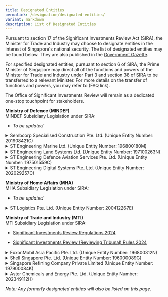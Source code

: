 ```yaml
---
title: Designated Entities
permalink: /designation/designated-entities/
variant: markdown
description: List of Designated Entities
---
```

<p>Pursuant to section 17 of the Significant Investments Review Act (SIRA),
the Minister for Trade and Industry may choose to designate entities in
the interest of Singapore's national security. The list of designated entities
may be found below. They are also published in the <a href="https://www.egazette.gov.sg/" rel="noopener nofollow" target="_blank">Government Gazette</a>.</p>

<p>For specified designated entities, pursuant to section 6 of SIRA, the
Prime Minister of Singapore may direct all of the functions and powers
of the Minister for Trade and Industry under Part 3 and section 38 of SIRA
to be transferred to a relevant Minister. For more details on the transfer
of functions and powers, you may refer to (FAQ link).</p>

<p>The Office of Significant Investments Review will remain as a dedicated
one-stop touchpoint for stakeholders.</p>

<p><strong>Ministry of Defence (MINDEF)</strong>
<br>MINDEF Subsidiary Legislation under SIRA:</p>
<ul data-tight="true" class="tight">
<li>
<p><em>To be updated</em>
</p>
</li>
</ul>

<div data-type="detailGroup" class="isomer-accordion isomer-accordion-white">
<details class="isomer-details">
<summary>Sembcorp Specialised Construction Pte. Ltd. (Unique Entity Number: 201908421C)</summary>
<div data-type="detailsContent" class="isomer-details-content">
<table style="Width: 50px">
<colgroup>
<col>
<col>
</colgroup>
<tbody>
<tr>
<td rowspan="1" colspan="1">
<p><strong>Date of Designation</strong>
</p>
</td>
<td rowspan="1" colspan="1">
<p>31 May 2024
<br><a href="https://assets.egazette.gov.sg/2024/Government%20Gazette/Notices%20under%20other%20Acts/1731.pdf" rel="noopener nofollow" target="_blank">Information on Designation</a>
</p>
</td>
</tr>
<tr>
<td rowspan="1" colspan="1">
<p><strong>Date of Transfer</strong>
</p>
</td>
<td rowspan="1" colspan="1">
<p>26 February 2025</p>
</td>
</tr>
<tr>
<td rowspan="1" colspan="1">
<p><strong>Minister-in-charge</strong>
</p>
</td>
<td rowspan="1" colspan="1">
<p>Minister for Defence</p>
</td>
</tr>
</tbody>
</table>
</div>
</details>
<details class="isomer-details">
<summary>ST Engineering Marine Ltd. (Unique Entity Number: 196800180M)</summary>
<div data-type="detailsContent" class="isomer-details-content">
<table style="Width: 50px">
<colgroup>
<col>
<col>
</colgroup>
<tbody>
<tr>
<td rowspan="1" colspan="1">
<p><strong>Date of Designation</strong>
</p>
</td>
<td rowspan="1" colspan="1">
<p>31 May 2024
<br><a href="https://assets.egazette.gov.sg/2024/Government%20Gazette/Notices%20under%20other%20Acts/1731.pdf" rel="noopener nofollow" target="_blank">Information on Designation</a>
</p>
</td>
</tr>
<tr>
<td rowspan="1" colspan="1">
<p><strong>Date of Transfer</strong>
</p>
</td>
<td rowspan="1" colspan="1">
<p>26 February 2025</p>
</td>
</tr>
<tr>
<td rowspan="1" colspan="1">
<p><strong>Minister-in-charge</strong>
</p>
</td>
<td rowspan="1" colspan="1">
<p>Minister for Defence</p>
</td>
</tr>
</tbody>
</table>
</div>
</details>
<details class="isomer-details">
<summary>ST Engineering Land Systems Ltd. (Unique Entity Number: 197100263N)</summary>
<div data-type="detailsContent" class="isomer-details-content">
<table style="Width: 50px">
<colgroup>
<col>
<col>
</colgroup>
<tbody>
<tr>
<td rowspan="1" colspan="1">
<p><strong>Date of Designation</strong>
</p>
</td>
<td rowspan="1" colspan="1">
<p>31 May 2024
<br><a href="https://assets.egazette.gov.sg/2024/Government%20Gazette/Notices%20under%20other%20Acts/1731.pdf" rel="noopener nofollow" target="_blank">Information on Designation</a>
</p>
</td>
</tr>
<tr>
<td rowspan="1" colspan="1">
<p><strong>Date of Transfer</strong>
</p>
</td>
<td rowspan="1" colspan="1">
<p>26 February 2025</p>
</td>
</tr>
<tr>
<td rowspan="1" colspan="1">
<p><strong>Minister-in-charge</strong>
</p>
</td>
<td rowspan="1" colspan="1">
<p>Minister for Defence</p>
</td>
</tr>
</tbody>
</table>
</div>
</details>
<details class="isomer-details">
<summary>ST Engineering Defence Aviation Services Pte. Ltd. (Unique Entity Number:
197501559C)</summary>
<div data-type="detailsContent" class="isomer-details-content">
<table style="Width: 50px">
<colgroup>
<col>
<col>
</colgroup>
<tbody>
<tr>
<td rowspan="1" colspan="1">
<p><strong>Date of Designation</strong>
</p>
</td>
<td rowspan="1" colspan="1">
<p>31 May 2024
<br><a href="https://assets.egazette.gov.sg/2024/Government%20Gazette/Notices%20under%20other%20Acts/1731.pdf" rel="noopener nofollow" target="_blank">Information on Designation</a>
</p>
</td>
</tr>
<tr>
<td rowspan="1" colspan="1">
<p><strong>Date of Transfer</strong>
</p>
</td>
<td rowspan="1" colspan="1">
<p>26 February 2025</p>
</td>
</tr>
<tr>
<td rowspan="1" colspan="1">
<p><strong>Minister-in-charge</strong>
</p>
</td>
<td rowspan="1" colspan="1">
<p>Minister for Defence</p>
</td>
</tr>
</tbody>
</table>
</div>
</details>
<details class="isomer-details">
<summary>ST Engineering Digital Systems Pte. Ltd. (Unique Entity Number: 202029257C)</summary>
<div data-type="detailsContent" class="isomer-details-content">
<table style="Width: 50px">
<colgroup>
<col>
<col>
</colgroup>
<tbody>
<tr>
<td rowspan="1" colspan="1">
<p><strong>Date of Designation</strong>
</p>
</td>
<td rowspan="1" colspan="1">
<p>31 May 2024
<br><a href="https://assets.egazette.gov.sg/2024/Government%20Gazette/Notices%20under%20other%20Acts/1731.pdf" rel="noopener nofollow" target="_blank">Information on Designation</a>
</p>
</td>
</tr>
<tr>
<td rowspan="1" colspan="1">
<p><strong>Date of Transfer</strong>
</p>
</td>
<td rowspan="1" colspan="1">
<p>26 February 2025</p>
</td>
</tr>
<tr>
<td rowspan="1" colspan="1">
<p><strong>Minister-in-charge</strong>
</p>
</td>
<td rowspan="1" colspan="1">
<p>Minister for Defence</p>
</td>
</tr>
</tbody>
</table>
</div>
</details>
</div>
<p><strong>Ministry of Home Affairs (MHA)</strong>
<br>MHA Subsidiary Legislation under SIRA:</p>
<ul data-tight="true" class="tight">
<li>
<p><em>To be updated</em>
</p>
</li>
</ul>
<div data-type="detailGroup" class="isomer-accordion isomer-accordion-white">
<details class="isomer-details">
<summary>ST Logistics Pte. Ltd. (Unique Entity Number: 200412267E)</summary>
<div data-type="detailsContent" class="isomer-details-content">
<table style="Width: 100px">
<colgroup>
<col>
<col>
</colgroup>
<tbody>
<tr>
<td rowspan="1" colspan="1">
<p><strong>Date of Designation</strong>
</p>
</td>
<td rowspan="1" colspan="1">
<p>31 May 2024
<br><a href="https://assets.egazette.gov.sg/2024/Government%20Gazette/Notices%20under%20other%20Acts/1731.pdf" rel="noopener nofollow" target="_blank">Information on Designation</a>
</p>
</td>
</tr>
<tr>
<td rowspan="1" colspan="1">
<p><strong>Date of Transfer</strong>
</p>
</td>
<td rowspan="1" colspan="1">
<p>26 February 2025</p>
</td>
</tr>
<tr>
<td rowspan="1" colspan="1">
<p><strong>Minister-in-charge</strong>
</p>
</td>
<td rowspan="1" colspan="1">
<p>Minister for Home Affairs</p>
</td>
</tr>
</tbody>
</table>
</div>
</details>
</div>
<p><strong>Ministry of Trade and Industry (MTI) </strong>
<br>MTI Subsidiary Legislation under SIRA:</p>
<ul data-tight="true" class="tight">
<li>
<p><a href="https://sso.agc.gov.sg/SL/SIRA2024-S229-2024?DocDate=20240327" rel="noopener noreferrer nofollow" target="_blank"><u>Significant Investments Review Regulations 2024</u></a>
</p>
</li>
<li>
<p><a href="https://sso.agc.gov.sg/SL/SIRA2024-S230-2024?DocDate=20240327" rel="noopener noreferrer nofollow" target="_blank"><u>Significant Investments Review (Reviewing Tribunal) Rules 2024</u></a>
</p>
</li>
</ul>
<div data-type="detailGroup" class="isomer-accordion isomer-accordion-white">
<details class="isomer-details">
<summary>ExxonMobil Asia Pacific Pte. Ltd. (Unique Entity Number: 196800312N)</summary>
<div data-type="detailsContent" class="isomer-details-content">
<table style="Width: 100px">
<colgroup>
<col>
<col>
</colgroup>
<tbody>
<tr>
<td rowspan="1" colspan="1">
<p><strong>Date of Designation</strong>
</p>
</td>
<td rowspan="1" colspan="1">
<p>31 May 2024
<br><a href="https://assets.egazette.gov.sg/2024/Government%20Gazette/Notices%20under%20other%20Acts/1731.pdf" rel="noopener nofollow" target="_blank">Information on Designation</a>
</p>
</td>
</tr>
<tr>
<td rowspan="1" colspan="1">
<p><strong>Date of Exemption</strong>
</p>
</td>
<td rowspan="1" colspan="1">
<p>31 May 2024
<br><a href="https://assets.egazette.gov.sg/2024/Legislative%20Supplements/Subsidiary%20Legislation%20Supplement/468.pdf" rel="noopener noreferrer nofollow" target="_blank">Information on Exemption</a>
</p>
</td>
</tr>
<tr>
<td rowspan="1" colspan="1">
<p><strong>Minister-in-charge</strong>
</p>
</td>
<td rowspan="1" colspan="1">
<p>Minister for Trade and Industry</p>
</td>
</tr>
</tbody>
</table>
</div>
</details>
<details class="isomer-details">
<summary>Shell Singapore Pte. Ltd. (Unique Entity Number: 196000089G)</summary>
<div data-type="detailsContent" class="isomer-details-content">
<table style="Width: 100px">
<colgroup>
<col>
<col>
</colgroup>
<tbody>
<tr>
<td rowspan="1" colspan="1">
<p><strong>Date of Designation</strong>
</p>
</td>
<td rowspan="1" colspan="1">
<p>31 May 2024
<br><a href="https://assets.egazette.gov.sg/2024/Government%20Gazette/Notices%20under%20other%20Acts/1731.pdf" rel="noopener nofollow" target="_blank">Information on Designation</a>
</p>
</td>
</tr>
<tr>
<td rowspan="1" colspan="1">
<p><strong>Date of Exemption</strong>
</p>
</td>
<td rowspan="1" colspan="1">
<p>31 May 2024
<br><a href="https://assets.egazette.gov.sg/2024/Legislative%20Supplements/Subsidiary%20Legislation%20Supplement/468.pdf" rel="noopener noreferrer nofollow" target="_blank">Information on Exemption</a>
</p>
</td>
</tr>
<tr>
<td rowspan="1" colspan="1">
<p><strong>Minister-in-charge</strong>
</p>
</td>
<td rowspan="1" colspan="1">
<p>Minister for Trade and Industry</p>
</td>
</tr>
</tbody>
</table>
</div>
</details>
<details class="isomer-details">
<summary>Singapore Refining Company Private Limited (Unique Entity Number: 197900084K)</summary>
<div data-type="detailsContent" class="isomer-details-content">
<table style="Width: 100px">
<colgroup>
<col>
<col>
</colgroup>
<tbody>
<tr>
<td rowspan="1" colspan="1">
<p><strong>Date of Designation</strong>
</p>
</td>
<td rowspan="1" colspan="1">
<p>31 May 2024
<br><a href="https://assets.egazette.gov.sg/2024/Government%20Gazette/Notices%20under%20other%20Acts/1731.pdf" rel="noopener nofollow" target="_blank">Information on Designation</a>
</p>
</td>
</tr>
<tr>
<td rowspan="1" colspan="1">
<p><strong>Minister-in-charge</strong>
</p>
</td>
<td rowspan="1" colspan="1">
<p>Minister for Trade and Industry</p>
</td>
</tr>
</tbody>
</table>
</div>
</details>
<details class="isomer-details">
<summary>Aster Chemicals and Energy Pte. Ltd. (Unique Entity Number: 202349112H)</summary>
<div data-type="detailsContent" class="isomer-details-content">
<table style="Width: 100px">
<colgroup>
<col>
<col>
</colgroup>
<tbody>
<tr>
<td rowspan="1" colspan="1">
<p><strong>Date of Designation</strong>
</p>
</td>
<td rowspan="1" colspan="1">
<p>21 November 2024
<br><a href="https://assets.egazette.gov.sg/2024/Government%20Gazette/Notices%20under%20other%20Acts/1731.pdf" rel="noopener nofollow" target="_blank">Information on Designation</a>
</p>
</td>
</tr>
<tr>
<td rowspan="1" colspan="1">
<p><strong>Minister-in-charge</strong>
</p>
</td>
<td rowspan="1" colspan="1">
<p>Minister for Trade and Industry</p>
</td>
</tr>
</tbody>
</table>
</div>
</details>
</div>
<p><em>Note: Any formerly designated entities will also be listed on this page.</em>
</p>
<p></p>